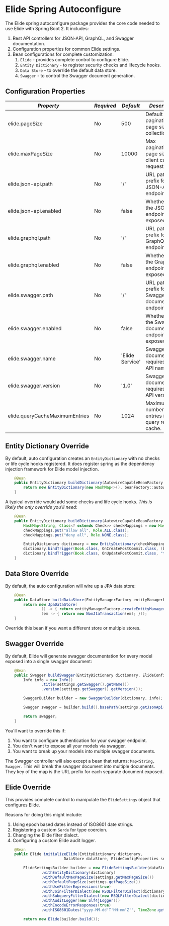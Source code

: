 # Elide Spring Autoconfigure

The Elide spring autoconfigure package provides the core code needed to use Elide with Spring Boot 2. It includes:
1. Rest API controllers for JSON-API, GraphQL, and Swagger documentation.
2. Configuration properties for common Elide settings.
3. Bean configurations for complete customization:
   1. `Elide` - provides complete control to configure Elide.
   2. `Entity Dictionary` - to register security checks and lifecycle hooks.
   3. `Data Store` - to override the default data store.
   4. `Swagger` - to control the Swagger document generation.
   
## Configuration Properties   

| *Property*                     | *Required* |  *Default*      | *Description*                                            |
| ------------------------------ | -----------| --------------- | -------------------------------------------------------- |
| elide.pageSize                 | No         | 500             | Default pagination page size for collections             |
| elide.maxPageSize              | No         | 10000           | Max pagination page size a client can request.           |
| elide.json-api.path            | No         | '/'             | URL path prefix for JSON-API endpoint.                   |
| elide.json-api.enabled         | No         | false           | Whether or not the JSON-API endpoint is exposed.         |
| elide.graphql.path             | No         | '/'             | URL path prefix for GraphQL endpoint.                    |
| elide.graphql.enabled          | No         | false           | Whether or not the GraphQL endpoint is exposed.          |
| elide.swagger.path             | No         | '/'             | URL path prefix for Swagger document  endpoint.          |
| elide.swagger.enabled          | No         | false           | Whether or not the Swagger document endpoint is exposed. |
| elide.swagger.name             | No         | 'Elide Service' | Swagger documentation requires an API name.              |
| elide.swagger.version          | No         | '1.0'           | Swagger documentation requires an API version.           |
| elide.queryCacheMaximumEntries | No         | 1024            | Maximum number of entries in query result cache.         |


## Entity Dictionary Override

By default, auto configuration creates an `EntityDictionary` with no checks or life cycle hooks registered. It does register spring as the dependency injection framework for Elide model injection.

```java
    @Bean
    public EntityDictionary buildDictionary(AutowireCapableBeanFactory beanFactory) {
        return new EntityDictionary(new HashMap<>(), beanFactory::autowireBean);
    }
```

A typical override would add some checks and life cycle hooks.  *This is likely the only override you'll need*:

```java
    @Bean
    public EntityDictionary buildDictionary(AutowireCapableBeanFactory beanFactory) {
        HashMap<String, Class<? extends Check>> checkMappings = new HashMap<>();
        checkMappings.put("allow all", Role.ALL.class);
        checkMappings.put("deny all", Role.NONE.class);

        EntityDictionary dictionary = new EntityDictionary(checkMappings, beanFactory::autowireBean);
        dictionary.bindTrigger(Book.class, OnCreatePostCommit.class, (book, scope, changes) -> { /* DO SOMETHING */ }); 
        dictionary.bindTrigger(Book.class, OnUpdatePostCommit.class, "title", (book, scope, changes) -> { /* DO SOMETHING */ });
    }
```

## Data Store Override
By default, the auto configuration will wire up a JPA data store:

```java
    @Bean
    public DataStore buildDataStore(EntityManagerFactory entityManagerFactory) {
        return new JpaDataStore(
                () -> { return entityManagerFactory.createEntityManager(); },
                (em -> { return new NonJtaTransaction(em); }));
    }
```

Override this bean if you want a different store or multiple stores.

## Swagger Override

By default, Elide will generate swagger documentation for every model exposed into a single swagger document:

```java
    @Bean
    public Swagger buildSwagger(EntityDictionary dictionary, ElideConfigProperties settings) {
        Info info = new Info()
                .title(settings.getSwagger().getName())
                .version(settings.getSwagger().getVersion());

        SwaggerBuilder builder = new SwaggerBuilder(dictionary, info);

        Swagger swagger = builder.build().basePath(settings.getJsonApi().getPath());

        return swagger;
    }
```

You'll want to override this if:
1. You want to configure authentication for your swagger endpoint.
2. You don't want to expose all your models via swagger.
3. You want to break up your models into multiple swagger documents.

The Swagger controller will also except a bean that returns: `Map<String, Swagger`. This will break the swagger document into multiple documents.  They key of the map is the URL prefix for each separate document exposed.

## Elide Override

This provides complete control to manipulate the `ElideSettings` object that configures Elide.

Reasons for doing this might include:
1. Using epoch based dates instead of ISO8601 date strings.
2. Registering a custom `Serde` for type coercion.
3. Changing the Elide filter dialect.
4. Configuring a custom Elide audit logger.

```java
    @Bean
    public Elide initializeElide(EntityDictionary dictionary,
                          DataStore dataStore, ElideConfigProperties settings) {

        ElideSettingsBuilder builder = new ElideSettingsBuilder(dataStore)
                .withEntityDictionary(dictionary)
                .withDefaultMaxPageSize(settings.getMaxPageSize())
                .withDefaultPageSize(settings.getPageSize())
                .withUseFilterExpressions(true)
                .withJoinFilterDialect(new RSQLFilterDialect(dictionary))
                .withSubqueryFilterDialect(new RSQLFilterDialect(dictionary))
                .withAuditLogger(new Slf4jLogger())
                .withEncodeErrorResponses(true)
                .withISO8601Dates("yyyy-MM-dd'T'HH:mm'Z'", TimeZone.getTimeZone("UTC"));

        return new Elide(builder.build());
```
